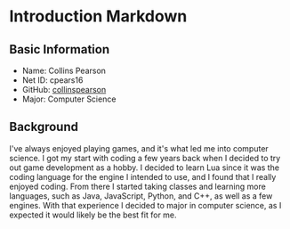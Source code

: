 # Introduction Markdown
## Basic Information
- Name: Collins Pearson
- Net ID: cpears16
- GitHub: [collinspearson](https://github.com/collinspearson)
- Major: Computer Science
## Background
I've always enjoyed playing games, and it's what led me into computer science. I got my start with coding a few years back when I decided to try out game development as a hobby. I decided to learn Lua since it was the coding language for the engine I intended to use, and I found that I really enjoyed coding. From there I started taking classes and learning more languages, such as Java, JavaScript, Python, and C++, as well as a few engines. With that experience I decided to major in computer science, as I expected it would likely be the best fit for me.